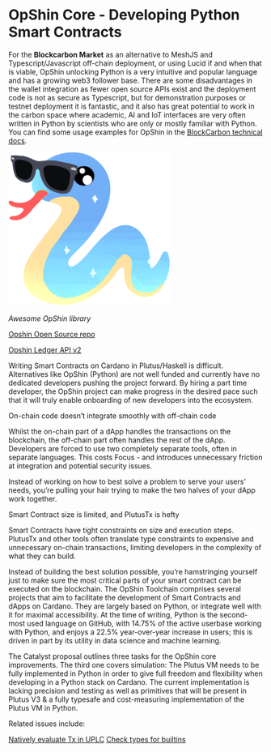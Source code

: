 # OpShin Core - Developing Python Smart Contracts


For the **Blockcarbon Market** as an alternative to MeshJS and Typescript/Javascript off-chain deployment, or using Lucid if and when that is viable, OpShin unlocking Python is a very intuitive and popular language and has a growing web3 follower base. There are some disadvantages in the wallet integration as fewer open source APIs exist and the deployment code is not as secure as Typescript, but for demonstration purposes or testnet deployment it is fantastic, and it also has great potential to work in the carbon space where academic, AI and IoT interfaces are very often written in Python by scientists who are only or mostly familiar with Python. You can find some usage examples for OpShin in the [BlockCarbon technical docs](https://github.com/BlockCarbon/market/blob/main/whitepaper.md).

![Awesome](https://github.com/BlockCarbon/market/blob/main/media/awesome-opshin.png)

*Awesome OpShin library*

[Opshin Open Source repo](https://github.com/OpShin)

[Opshin Ledger API v2](https://github.com/OpShin/opshin/blob/main/opshin/ledger/api_v2.py)

Writing Smart Contracts on Cardano in Plutus/Haskell is difficult. Alternatives like OpShin (Python) are not well funded and currently have no dedicated developers pushing the project forward. By hiring a part time developer, the OpShin project can make progress in the desired pace such that it will truly enable onboarding of new developers into the ecosystem.

On-chain code doesn’t integrate smoothly with off-chain code

Whilst the on-chain part of a dApp handles the transactions on the blockchain, the off-chain part often handles the rest of the dApp. Developers are forced to use two completely separate tools, often in separate languages. This costs Focus - and introduces unnecessary friction at integration and potential security issues.

Instead of working on how to best solve a problem to serve your users’ needs, you’re pulling your hair trying to make the two halves of your dApp work together.

Smart Contract size is limited, and PlutusTx is hefty

Smart Contracts have tight constraints on size and execution steps. PlutusTx and other tools often translate type constraints to expensive and unnecessary on-chain transactions, limiting developers in the complexity of what they can build.

Instead of building the best solution possible, you’re hamstringing yourself just to make sure the most critical parts of your smart contract can be executed on the blockchain. The OpShin Toolchain comprises several projects that aim to facilitate the development of Smart Contracts and dApps on Cardano. They are largely based on Python, or integrate well with it for maximal accessibility. At the time of writing, Python is the second-most used language on GitHub, with 14.75% of the active userbase working with Python, and enjoys a 22.5% year-over-year increase in users; this is driven in part by its utility in data science and machine learning. 

The Catalyst proposal outlines three tasks for the OpShin core improvements. The third one covers simulation: The Plutus VM needs to be fully implemented in Python in order to give full freedom and flexibility when developing in a Python stack on Cardano. The current implementation is lacking precision and testing as well as primitives that will be present in Plutus V3 & a fully typesafe and cost-measuring implementation of the Plutus VM in Python.

Related issues include:

[Natively evaluate Tx in UPLC](https://github.com/OpShin/uplc/issues/12)
[Check types for builtins](https://github.com/OpShin/uplc/issues/4)

